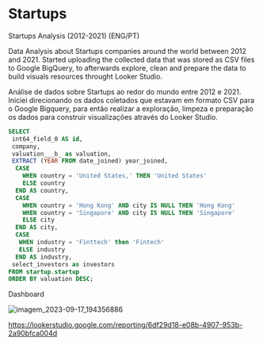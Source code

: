 # Startups
Startups Analysis (2012-2021)
(ENG/PT)

Data Analysis about Startups companies around the world between 2012 and 2021.
Started uploading the collected data that was stored as CSV files to Google BigQuery, to afterwards explore, clean and prepare the data to build visuals resources throught Looker Studio.

Análise de dados sobre Startups ao redor do mundo entre 2012 e 2021.
Iniciei direcionando os dados coletados que estavam em formato CSV para o Google Bigquery, para então realizar a exploração, limpeza e preparação os dados para construir visualizações através do Looker Studio.

```SQL
SELECT 
 int64_field_0 AS id,
 company,
 valuation___b_ as valuation,
 EXTRACT (YEAR FROM date_joined) year_joined,
  CASE
    WHEN country = 'United States,' THEN 'United States'
    ELSE country
  END AS country,
  CASE
    WHEN country = 'Hong Kong' AND city IS NULL THEN 'Hong Kong'
    WHEN country = 'Singapore' AND city IS NULL THEN 'Singapore'
    ELSE city
  END AS city,
  CASE
   WHEN industry = 'Finttech' then 'Fintech'
   ELSE industry
  END AS industry, 
 select_investors as investors
FROM startup.startup
ORDER BY valuation DESC;
```

Dashboard

![imagem_2023-09-17_194356886](https://github.com/Ronan-Alencar/Dados_ANP/assets/133599706/e6e476cb-ccc3-43b7-84d5-7066ab5ac99a)

https://lookerstudio.google.com/reporting/6df29d18-e08b-4907-953b-2a90bfca004d


